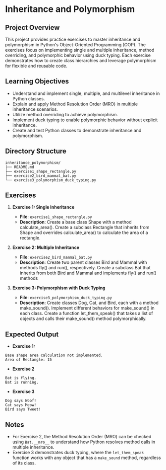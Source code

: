 # Inheritance and Polymorphism

## Project Overview
This project provides practice exercises to master inheritance and polymorphism in Python's Object-Oriented Programming (OOP). The exercises focus on implementing single and multiple inheritance, method overriding, and polymorphic behavior using duck typing. Each exercise demonstrates how to create class hierarchies and leverage polymorphism for flexible and reusable code.

## Learning Objectives
- Understand and implement single, multiple, and multilevel inheritance in Python classes.
- Explain and apply Method Resolution Order (MRO) in multiple inheritance scenarios.
- Utilize method overriding to achieve polymorphism.
- Implement duck typing to enable polymorphic behavior without explicit inheritance.
- Create and test Python classes to demonstrate inheritance and polymorphism.

## Directory Structure
```
inheritance_polymorphism/
├── README.md
├── exercise1_shape_rectangle.py
├── exercise2_bird_mammal_bat.py
└── exercise3_polymorphism_duck_typing.py
```

## Exercises
1. **Exercise 1: Single Inheritance**
   - **File**: `exercise1_shape_rectangle.py`
   - **Description**: Create a base class Shape with a method calculate_area(). Create a subclass Rectangle that inherits from Shape and overrides calculate_area() to calculate the area of a rectangle.


2. **Exercise 2: Multiple Inheritance**
   - **File**: `exercise2_bird_mammal_bat.py`
   - **Description**: Create two parent classes Bird and Mammal with methods fly() and run(), respectively. Create a subclass Bat that inherits from both Bird and Mammal and implements fly() and run() methods


3. **Exercise 3: Polymorphism with Duck Typing**
   - **File**: `exercise3_polymorphism_duck_typing.py`
   - **Description**: Create classes Dog, Cat, and Bird, each with a method make_sound(). Implement different behaviors for make_sound() in each class. Create a function let_them_speak() that takes a list of objects and calls their make_sound() method polymorphically.

## Expected Output
- **Exercise 1:**
```
Base shape area calculation not implemented.
Area of Rectangle: 15
```

- **Exercise 2**
```
Bat is flying.
Bat is running.
```

- **Exercise 3**
```
Dog says Woof!
Cat says Meow!
Bird says Tweet!
```


## Notes
- For Exercise 2, the Method Resolution Order (MRO) can be checked using `Bat.__mro__` to understand how Python resolves method calls in multiple inheritance.
- Exercise 3 demonstrates duck typing, where the `let_them_speak` function works with any object that has a `make_sound` method, regardless of its class.
